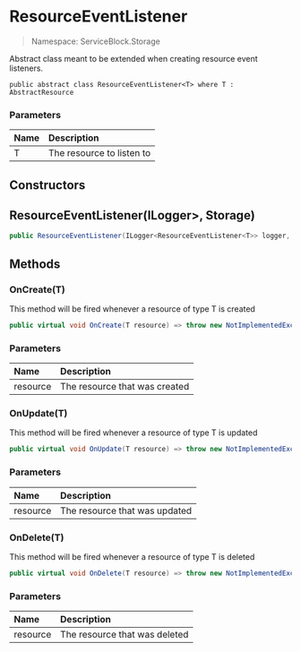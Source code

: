 # ResourceEventListener

> Namespace: ServiceBlock.Storage

Abstract class meant to be extended when creating resource event listeners.

```text
public abstract class ResourceEventListener<T> where T : AbstractResource
```

### Parameters

| Name | Description |
| :--- | :--- |
| T | The resource to listen to |

## Constructors

## ResourceEventListener\(ILogger&gt;, Storage\)

```csharp
public ResourceEventListener(ILogger<ResourceEventListener<T>> logger, Storage<T> storage)
```

## Methods

### OnCreate\(T\)

This method will be fired whenever a resource of type T is created

```csharp
public virtual void OnCreate(T resource) => throw new NotImplementedException();
```

### Parameters

| Name | Description |
| :--- | :--- |
| resource | The resource that was created |

### OnUpdate\(T\)

This method will be fired whenever a resource of type T is updated

```csharp
public virtual void OnUpdate(T resource) => throw new NotImplementedException();
```

### Parameters

| Name | Description |
| :--- | :--- |
| resource | The resource that was updated |

### OnDelete\(T\)

This method will be fired whenever a resource of type T is deleted

```csharp
public virtual void OnDelete(T resource) => throw new NotImplementedException();
```

### Parameters

| Name | Description |
| :--- | :--- |
| resource | The resource that was deleted |


